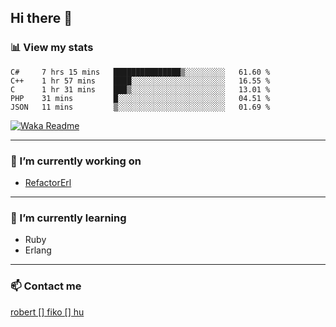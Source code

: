 ## Hi there 👋

### 📊 View my stats

<!--START_SECTION:waka-->
```text
C#     7 hrs 15 mins   ███████████████▒░░░░░░░░░   61.60 % 
C++    1 hr 57 mins    ████░░░░░░░░░░░░░░░░░░░░░   16.55 % 
C      1 hr 31 mins    ███▒░░░░░░░░░░░░░░░░░░░░░   13.01 % 
PHP    31 mins         █░░░░░░░░░░░░░░░░░░░░░░░░   04.51 % 
JSON   11 mins         ▒░░░░░░░░░░░░░░░░░░░░░░░░   01.69 % 
```
<!--END_SECTION:waka-->
[![Waka Readme](https://github.com/robertfiko/robertfiko/actions/workflows/wakatime_main.yml/badge.svg)](https://github.com/robertfiko/robertfiko/actions/workflows/wakatime_main.yml)

---

### 🔭 I’m currently working on
- [RefactorErl](https://plc.inf.elte.hu/erlang/)

---

### 🌱 I’m currently learning
- Ruby
- Erlang

---

### 📫 Contact me
[robert [] fiko [] hu](mailto:robert@fiko.hu)



<!--
**robertfiko/robertfiko** is a ✨ _special_ ✨ repository because its `README.md` (this file) appears on your GitHub profile.

Here are some ideas to get you started:

- 🔭 I’m currently working on ...
- 🌱 I’m currently learning ...
- 👯 I’m looking to collaborate on ...
- 🤔 I’m looking for help with ...
- 💬 Ask me about ...
- 📫 How to reach me: ...
- 😄 Pronouns: ...
- ⚡ Fun fact: ...
-->
